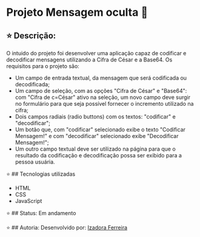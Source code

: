 # Projeto Mensagem oculta :lock_with_ink_pen:

## :star: Descrição:

O intuido do projeto foi desenvolver uma aplicação capaz de codificar e decodificar mensagens utilizando a Cifra de César e a Base64.
Os requisitos para o projeto são:
- Um campo de entrada textual, da mensagem que será codificada ou decodificada;
- Um campo de seleção, com as opções "Cifra de César" e "Base64": com "Cifra de c=César" ativo na seleção, um novo campo deve surgir no formulário para que seja possível
fornecer o incremento utilizado na cifra;
- Dois campos radiais (radio buttons) com os textos: "codificar" e "decodificar";
- Um botão que, com "codificar" selecionado exibe o texto "Codificar Mensagem!" e com "decodificar" selecionado exibe "Decodificar Mensagem!";
- Um outro campo textual deve ser utilizado na página para que o resultado da codificação e decodificação possa ser exibido para a pessoa usuária.

:star: ## Tecnologias utilizadas
- HTML
- CSS
- JavaScript

:star: ## Status: 
Em andamento

:star: ## Autoria:
Desenvolvido por: [Izadora Ferreira](https://www.linkedin.com/in/izadora-ferreira-dos-santos-0504b2177/)
